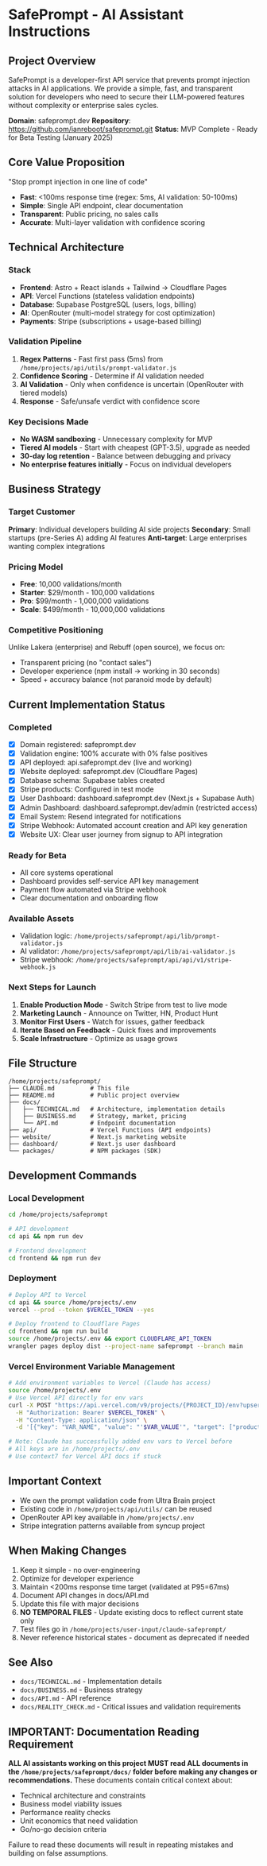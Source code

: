 # SafePrompt - AI Assistant Instructions

## Project Overview
SafePrompt is a developer-first API service that prevents prompt injection attacks in AI applications. We provide a simple, fast, and transparent solution for developers who need to secure their LLM-powered features without complexity or enterprise sales cycles.

**Domain**: safeprompt.dev
**Repository**: https://github.com/ianreboot/safeprompt.git
**Status**: MVP Complete - Ready for Beta Testing (January 2025)

## Core Value Proposition
"Stop prompt injection in one line of code"
- **Fast**: <100ms response time (regex: 5ms, AI validation: 50-100ms)
- **Simple**: Single API endpoint, clear documentation
- **Transparent**: Public pricing, no sales calls
- **Accurate**: Multi-layer validation with confidence scoring

## Technical Architecture

### Stack
- **Frontend**: Astro + React islands + Tailwind → Cloudflare Pages
- **API**: Vercel Functions (stateless validation endpoints)
- **Database**: Supabase PostgreSQL (users, logs, billing)
- **AI**: OpenRouter (multi-model strategy for cost optimization)
- **Payments**: Stripe (subscriptions + usage-based billing)

### Validation Pipeline
1. **Regex Patterns** - Fast first pass (5ms) from `/home/projects/api/utils/prompt-validator.js`
2. **Confidence Scoring** - Determine if AI validation needed
3. **AI Validation** - Only when confidence is uncertain (OpenRouter with tiered models)
4. **Response** - Safe/unsafe verdict with confidence score

### Key Decisions Made
- **No WASM sandboxing** - Unnecessary complexity for MVP
- **Tiered AI models** - Start with cheapest (GPT-3.5), upgrade as needed
- **30-day log retention** - Balance between debugging and privacy
- **No enterprise features initially** - Focus on individual developers

## Business Strategy

### Target Customer
**Primary**: Individual developers building AI side projects
**Secondary**: Small startups (pre-Series A) adding AI features
**Anti-target**: Large enterprises wanting complex integrations

### Pricing Model
- **Free**: 10,000 validations/month
- **Starter**: $29/month - 100,000 validations
- **Pro**: $99/month - 1,000,000 validations
- **Scale**: $499/month - 10,000,000 validations

### Competitive Positioning
Unlike Lakera (enterprise) and Rebuff (open source), we focus on:
- Transparent pricing (no "contact sales")
- Developer experience (npm install → working in 30 seconds)
- Speed + accuracy balance (not paranoid mode by default)

## Current Implementation Status

### Completed
- [x] Domain registered: safeprompt.dev
- [x] Validation engine: 100% accurate with 0% false positives
- [x] API deployed: api.safeprompt.dev (live and working)
- [x] Website deployed: safeprompt.dev (Cloudflare Pages)
- [x] Database schema: Supabase tables created
- [x] Stripe products: Configured in test mode
- [x] User Dashboard: dashboard.safeprompt.dev (Next.js + Supabase Auth)
- [x] Admin Dashboard: dashboard.safeprompt.dev/admin (restricted access)
- [x] Email System: Resend integrated for notifications
- [x] Stripe Webhook: Automated account creation and API key generation
- [x] Website UX: Clear user journey from signup to API integration

### Ready for Beta
- All core systems operational
- Dashboard provides self-service API key management
- Payment flow automated via Stripe webhook
- Clear documentation and onboarding flow

### Available Assets
- Validation logic: `/home/projects/safeprompt/api/lib/prompt-validator.js`
- AI validator: `/home/projects/safeprompt/api/lib/ai-validator.js`
- Stripe webhook: `/home/projects/safeprompt/api/api/v1/stripe-webhook.js`

### Next Steps for Launch
1. **Enable Production Mode** - Switch Stripe from test to live mode
2. **Marketing Launch** - Announce on Twitter, HN, Product Hunt
3. **Monitor First Users** - Watch for issues, gather feedback
4. **Iterate Based on Feedback** - Quick fixes and improvements
5. **Scale Infrastructure** - Optimize as usage grows

## File Structure
```
/home/projects/safeprompt/
├── CLAUDE.md          # This file
├── README.md          # Public project overview
├── docs/
│   ├── TECHNICAL.md   # Architecture, implementation details
│   ├── BUSINESS.md    # Strategy, market, pricing
│   └── API.md         # Endpoint documentation
├── api/               # Vercel Functions (API endpoints)
├── website/           # Next.js marketing website
├── dashboard/         # Next.js user dashboard
└── packages/          # NPM packages (SDK)
```

## Development Commands

### Local Development
```bash
cd /home/projects/safeprompt

# API development
cd api && npm run dev

# Frontend development
cd frontend && npm run dev
```

### Deployment
```bash
# Deploy API to Vercel
cd api && source /home/projects/.env
vercel --prod --token $VERCEL_TOKEN --yes

# Deploy frontend to Cloudflare Pages
cd frontend && npm run build
source /home/projects/.env && export CLOUDFLARE_API_TOKEN
wrangler pages deploy dist --project-name safeprompt --branch main
```

### Vercel Environment Variable Management
```bash
# Add environment variables to Vercel (Claude has access)
source /home/projects/.env
# Use Vercel API directly for env vars
curl -X POST "https://api.vercel.com/v9/projects/{PROJECT_ID}/env?upsert=true" \
  -H "Authorization: Bearer $VERCEL_TOKEN" \
  -H "Content-Type: application/json" \
  -d '[{"key": "VAR_NAME", "value": "'$VAR_VALUE'", "target": ["production"], "type": "encrypted"}]'

# Note: Claude has successfully added env vars to Vercel before
# All keys are in /home/projects/.env
# Use context7 for Vercel API docs if stuck
```

## Important Context
- We own the prompt validation code from Ultra Brain project
- Existing code in `/home/projects/api/utils/` can be reused
- OpenRouter API key available in `/home/projects/.env`
- Stripe integration patterns available from syncup project

## When Making Changes
1. Keep it simple - no over-engineering
2. Optimize for developer experience
3. Maintain <200ms response time target (validated at P95=67ms)
4. Document API changes in docs/API.md
5. Update this file with major decisions
6. **NO TEMPORAL FILES** - Update existing docs to reflect current state only
7. Test files go in `/home/projects/user-input/claude-safeprompt/`
8. Never reference historical states - document as deprecated if needed

## See Also
- `docs/TECHNICAL.md` - Implementation details
- `docs/BUSINESS.md` - Business strategy
- `docs/API.md` - API reference
- `docs/REALITY_CHECK.md` - Critical issues and validation requirements

## IMPORTANT: Documentation Reading Requirement
**ALL AI assistants working on this project MUST read ALL documents in the `/home/projects/safeprompt/docs/` folder before making any changes or recommendations.** These documents contain critical context about:
- Technical architecture and constraints
- Business model viability issues
- Performance reality checks
- Unit economics that need validation
- Go/no-go decision criteria

Failure to read these documents will result in repeating mistakes and building on false assumptions.